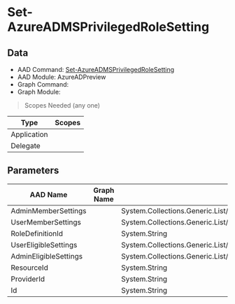 # Set-AzureADMSPrivilegedRoleSetting

> 

## Data

+ AAD Command: [Set-AzureADMSPrivilegedRoleSetting](https://docs.microsoft.com/en-us/powershell/module/AzureADPreview/Set-AzureADMSPrivilegedRoleSetting)
+ AAD Module: AzureADPreview
+ Graph Command: [](https://docs.microsoft.com/en-us/powershell/module//)
+ Graph Module: 

> Scopes Needed (any one)

|Type|Scopes|
|---|---|
|Application||
|Delegate||

## Parameters

|AAD Name|Graph Name|AAD Type|Graph Type|Infos|
|---|---|---|---|---|
|AdminMemberSettings||System.Collections.Generic.List/Microsoft.Open.MSGraph.Model.AzureADMSPrivilegedRuleSetting|||
|UserMemberSettings||System.Collections.Generic.List/Microsoft.Open.MSGraph.Model.AzureADMSPrivilegedRuleSetting|||
|RoleDefinitionId||System.String|||
|UserEligibleSettings||System.Collections.Generic.List/Microsoft.Open.MSGraph.Model.AzureADMSPrivilegedRuleSetting|||
|AdminEligibleSettings||System.Collections.Generic.List/Microsoft.Open.MSGraph.Model.AzureADMSPrivilegedRuleSetting|||
|ResourceId||System.String|||
|ProviderId||System.String|||
|Id||System.String|||

